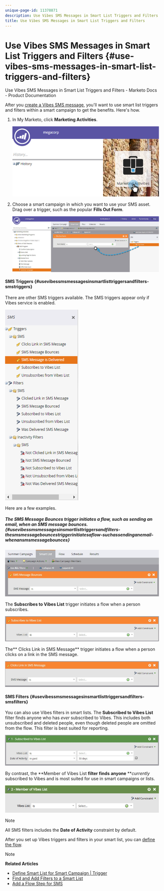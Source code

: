 ```yaml
---
unique-page-id: 11378871
description: Use Vibes SMS Messages in Smart List Triggers and Filters - Marketo Docs - Product Documentation
title: Use Vibes SMS Messages in Smart List Triggers and Filters
---
```


# Use Vibes SMS Messages in Smart List Triggers and Filters {#use-vibes-sms-messages-in-smart-list-triggers-and-filters}

Use Vibes SMS Messages in Smart List Triggers and Filters - Marketo Docs - Product Documentation

After you [create a Vibes SMS message](create-a-vibes-sms-message.md), you'll want to use smart list triggers and filters within a smart campaign to get the benefits. Here's how.

1. In My Marketo, click **Marketing Activities**.

   ![](assets/image2016-7-28-9-3a48-3a32.png)

1. Choose a smart campaign in which you want to use your SMS asset. Drag over a trigger, such as the popular **Fills Out Form**.

   ![](assets/fills-out-form-pull-over.jpg)

#### SMS Triggers {#usevibessmsmessagesinsmartlisttriggersandfilters-smstriggers}

There are other SMS triggers available. The SMS triggers appear only if Vibes service is enabled.

![](assets/new-sms-search2.png)

Here are a few examples.

##### The SMS Message Bounces trigger initiates a flow, such as sending an email, when an SMS message bounces.  {#usevibessmsmessagesinsmartlisttriggersandfilters-thesmsmessagebouncestriggerinitiatesaflow-suchassendinganemail-whenansmsmessagebounces}

![](assets/sms-message-bounces-real.jpg)

The **Subscribes to Vibes List** trigger initiates a flow when a person subscribes.

![](assets/subscribes-to-vibes-list-real.jpg)

The** Clicks Link in SMS Message** trigger initiates a flow when a person clicks on a link in the SMS message.

![](assets/clicks-link-in-sms-message.jpg)

#### SMS Filters {#usevibessmsmessagesinsmartlisttriggersandfilters-smsfilters}

You can also use Vibes filters in smart lists. The **Subscribed to Vibes List** filter finds anyone who has *ever* subscribed to Vibes. This includes both unsubscribed and deleted people, even though deleted people are omitted from the flow. This filter is best suited for reporting.

![](assets/subscribed-to-vibes-list-filter-real.jpg)

By contrast, the **Member of Vibes List **filter** **finds** **anyone** ***currently* subscribed to Vibes and is most suited for use in smart campaigns or lists.

![](assets/image001.png)

>[!NOTE]
>
>All SMS filters includes the **Date of Activity** constraint by default.

After you set up Vibes triggers and filters in your smart list, you can [define the flow](add-a-flow-step-for-sms.md). 

>[!NOTE]
>
>**Related Articles**
>
>* [Define Smart List for Smart Campaign | Trigger](../../../../welcome-to-marketo-docs/product-docs/core-marketo-concepts/smart-campaigns/creating-a-smart-campaign/define-smart-list-for-smart-campaign-|-trigger.md)
>* [Find and Add Filters to a Smart List](../../../../welcome-to-marketo-docs/product-docs/core-marketo-concepts/smart-lists-and-static-lists/creating-a-smart-list/find-and-add-filters-to-a-smart-list.md)
>* [Add a Flow Step for SMS](add-a-flow-step-for-sms.md)
>

